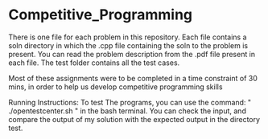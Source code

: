 # Competitive_Programming

There is one file for each problem in this repository. Each file contains a soln directory in which the .cpp file containing the soln to the problem is present.
You can read the problem description from the .pdf file present in each file. The test folder contains all the test cases.

Most of these assignments were to be completed in a time constraint of 30 mins, in order to help us develop competitive programming skills


Running Instructions:
To test The programs, you can use the command: " ./opentestcenter.sh " in the  bash terminal.
You can check the input, and compare the output of my solution with the expected output in the directory test.
